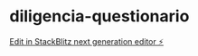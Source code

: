 # diligencia-questionario

[Edit in StackBlitz next generation editor ⚡️](https://stackblitz.com/~/github.com/pedroct/diligencia-questionario)